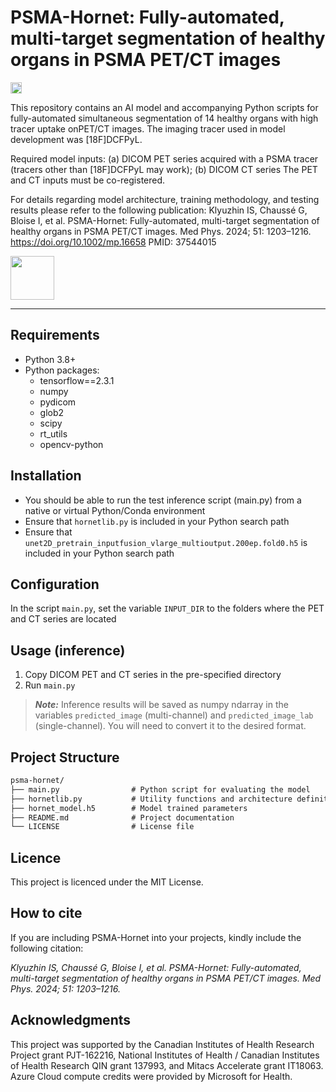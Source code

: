 # PSMA-Hornet: Fully-automated, multi-target segmentation of healthy organs in PSMA PET/CT images

<p align="left">
    <img alt="PyPI - License" src="https://img.shields.io/github/license/qurit/rt-utils?color=g" height="18" />
</p>

This repository contains an AI model and accompanying Python scripts for fully-automated simultaneous segmentation of 14 healthy organs with high tracer uptake onPET/CT images. The imaging tracer used in model development was [18F]DCFPyL.

Required model inputs:
(a) DICOM PET series acquired with a PSMA tracer (tracers other than [18F]DCFPyL may work); (b) DICOM CT series
The PET and CT inputs must be co-registered.
   
For details regarding model architecture, training methodology, and testing results please refer to the following publication:
Klyuzhin IS, Chaussé G, Bloise I, et al. PSMA-Hornet: Fully-automated, multi-target segmentation of healthy organs in PSMA PET/CT images. Med Phys. 2024; 51: 1203–1216.
https://doi.org/10.1002/mp.16658
PMID: 37544015

<p align="left">
  <a href="https://www.bccrc.ca/dept/io-programs/qurit/"><img src="https://www.bccrc.ca/dept/io-programs/qurit/sites/qurit/files/FINAL_QURIT_PNG_60.png" height="70"/></a>
</p>

---

## Requirements
- Python 3.8+
- Python packages:
	- tensorflow==2.3.1
	- numpy
	- pydicom
	- glob2
	- scipy
	- rt_utils
	- opencv-python  
	
## Installation
- You should be able to run the test inference script (main.py) from a native or virtual Python/Conda environment
- Ensure that `hornetlib.py` is included in your Python search path
- Ensure that `unet2D_pretrain_inputfusion_vlarge_multioutput.200ep.fold0.h5` is included in your Python search path

## Configuration
In the script `main.py`, set the variable `INPUT_DIR` to the folders where the PET and CT series are located

## Usage (inference)
1. Copy DICOM PET and CT series in the pre-specified directory
2. Run `main.py`

> **_Note:_** Inference results will be saved as numpy ndarray in the variables `predicted_image` (multi-channel) and `predicted_image_lab` (single-channel). You will need to convert it to the desired format.

## Project Structure 
```md
psma-hornet/
├── main.py                # Python script for evaluating the model
├── hornetlib.py           # Utility functions and architecture definitions
├── hornet_model.h5        # Model trained parameters
├── README.md              # Project documentation
└── LICENSE                # License file
```
## Licence 

This project is licenced under the MIT License.

## How to cite

If you are including PSMA-Hornet into your projects, kindly include the following citation:

*Klyuzhin IS, Chaussé G, Bloise I, et al. PSMA-Hornet: Fully-automated, multi-target segmentation of healthy organs in PSMA PET/CT images. Med Phys. 2024; 51: 1203–1216.*

## Acknowledgments

This project was supported by the Canadian Institutes of Health Research Project grant PJT-162216, National Institutes of Health / Canadian Institutes of Health Research QIN grant 137993, and Mitacs Accelerate grant IT18063. Azure Cloud compute credits were provided by Microsoft for Health.
